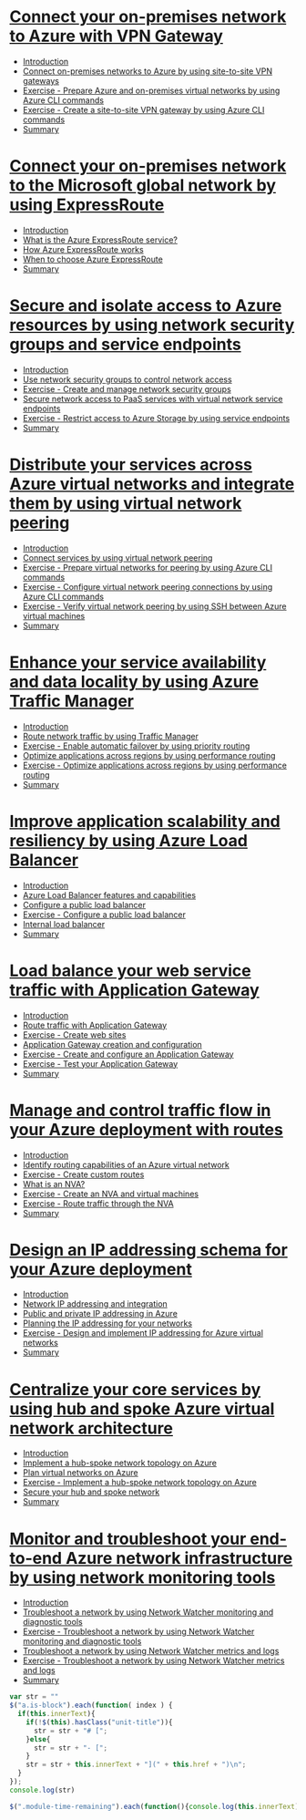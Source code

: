 # [Connect your on-premises network to Azure with VPN Gateway](https://docs.microsoft.com/en-au/learn/modules/connect-on-premises-network-with-vpn-gateway/index)
- [Introduction](https://docs.microsoft.com/en-au/learn/modules/connect-on-premises-network-with-vpn-gateway/1-introduction)
- [Connect on-premises networks to Azure by using site-to-site VPN gateways](https://docs.microsoft.com/en-au/learn/modules/connect-on-premises-network-with-vpn-gateway/2-connect-on-premises-networks-to-azure-using-site-to-site-vpn-gateways)
- [Exercise - Prepare Azure and on-premises virtual networks by using Azure CLI commands](https://docs.microsoft.com/en-au/learn/modules/connect-on-premises-network-with-vpn-gateway/3-exercise-prepare-azure-and-on-premises-vnets-using-azure-cli-commands)
- [Exercise - Create a site-to-site VPN gateway by using Azure CLI commands](https://docs.microsoft.com/en-au/learn/modules/connect-on-premises-network-with-vpn-gateway/4-exercise-create-a-site-to-site-vpn-gateway-using-azure-cli-commands)
- [Summary](https://docs.microsoft.com/en-au/learn/modules/connect-on-premises-network-with-vpn-gateway/5-summary)
# [Connect your on-premises network to the Microsoft global network by using ExpressRoute](https://docs.microsoft.com/en-au/learn/modules/connect-on-premises-network-with-expressroute/index)
- [Introduction](https://docs.microsoft.com/en-au/learn/modules/connect-on-premises-network-with-expressroute/1-introduction)
- [What is the Azure ExpressRoute service?](https://docs.microsoft.com/en-au/learn/modules/connect-on-premises-network-with-expressroute/2-expressroute-service)
- [How Azure ExpressRoute works](https://docs.microsoft.com/en-au/learn/modules/connect-on-premises-network-with-expressroute/3-how-expressroute-works)
- [When to choose Azure ExpressRoute](https://docs.microsoft.com/en-au/learn/modules/connect-on-premises-network-with-expressroute/4-choose-expressroute)
- [Summary](https://docs.microsoft.com/en-au/learn/modules/connect-on-premises-network-with-expressroute/5-summary)
# [Secure and isolate access to Azure resources by using network security groups and service endpoints](https://docs.microsoft.com/en-au/learn/modules/secure-and-isolate-with-nsg-and-service-endpoints/index)
- [Introduction](https://docs.microsoft.com/en-au/learn/modules/secure-and-isolate-with-nsg-and-service-endpoints/1-introduction)
- [Use network security groups to control network access](https://docs.microsoft.com/en-au/learn/modules/secure-and-isolate-with-nsg-and-service-endpoints/2-network-security-groups)
- [Exercise - Create and manage network security groups](https://docs.microsoft.com/en-au/learn/modules/secure-and-isolate-with-nsg-and-service-endpoints/3-exercise-network-security-groups)
- [Secure network access to PaaS services with virtual network service endpoints](https://docs.microsoft.com/en-au/learn/modules/secure-and-isolate-with-nsg-and-service-endpoints/4-vnet-service-endpoints)
- [Exercise - Restrict access to Azure Storage by using service endpoints](https://docs.microsoft.com/en-au/learn/modules/secure-and-isolate-with-nsg-and-service-endpoints/5-exercise-vnet-service-endpoints)
- [Summary](https://docs.microsoft.com/en-au/learn/modules/secure-and-isolate-with-nsg-and-service-endpoints/6-summary)
# [Distribute your services across Azure virtual networks and integrate them by using virtual network peering](https://docs.microsoft.com/en-au/learn/modules/integrate-vnets-with-vnet-peering/index)
- [Introduction](https://docs.microsoft.com/en-au/learn/modules/integrate-vnets-with-vnet-peering/1-introduction)
- [Connect services by using virtual network peering](https://docs.microsoft.com/en-au/learn/modules/integrate-vnets-with-vnet-peering/2-connect-services-using-vnet-peering)
- [Exercise - Prepare virtual networks for peering by using Azure CLI commands](https://docs.microsoft.com/en-au/learn/modules/integrate-vnets-with-vnet-peering/3-exercise-prepare-vnets-for-peering-using-azure-cli-commands)
- [Exercise - Configure virtual network peering connections by using Azure CLI commands](https://docs.microsoft.com/en-au/learn/modules/integrate-vnets-with-vnet-peering/4-exercise-configure-vnet-peering-connections-using-azure-cli-commands)
- [Exercise - Verify virtual network peering by using SSH between Azure virtual machines](https://docs.microsoft.com/en-au/learn/modules/integrate-vnets-with-vnet-peering/5-exercise-verify-vnet-peering)
- [Summary](https://docs.microsoft.com/en-au/learn/modules/integrate-vnets-with-vnet-peering/6-summary)
# [Enhance your service availability and data locality by using Azure Traffic Manager](https://docs.microsoft.com/en-au/learn/modules/distribute-load-with-traffic-manager/index)
- [Introduction](https://docs.microsoft.com/en-au/learn/modules/distribute-load-with-traffic-manager/1-introduction)
- [Route network traffic by using Traffic Manager](https://docs.microsoft.com/en-au/learn/modules/distribute-load-with-traffic-manager/2-priority-routing)
- [Exercise - Enable automatic failover by using priority routing](https://docs.microsoft.com/en-au/learn/modules/distribute-load-with-traffic-manager/3-exercise-priority-routing)
- [Optimize applications across regions by using performance routing](https://docs.microsoft.com/en-au/learn/modules/distribute-load-with-traffic-manager/4-performance-routing)
- [Exercise - Optimize applications across regions by using performance routing](https://docs.microsoft.com/en-au/learn/modules/distribute-load-with-traffic-manager/5-exercise-performance-routing)
- [Summary](https://docs.microsoft.com/en-au/learn/modules/distribute-load-with-traffic-manager/6-summary)
# [Improve application scalability and resiliency by using Azure Load Balancer](https://docs.microsoft.com/en-au/learn/modules/improve-app-scalability-resiliency-with-load-balancer/index)
- [Introduction](https://docs.microsoft.com/en-au/learn/modules/improve-app-scalability-resiliency-with-load-balancer/1-introduction)
- [Azure Load Balancer features and capabilities](https://docs.microsoft.com/en-au/learn/modules/improve-app-scalability-resiliency-with-load-balancer/2-load-balancer-features)
- [Configure a public load balancer](https://docs.microsoft.com/en-au/learn/modules/improve-app-scalability-resiliency-with-load-balancer/3-public-load-balancer)
- [Exercise - Configure a public load balancer](https://docs.microsoft.com/en-au/learn/modules/improve-app-scalability-resiliency-with-load-balancer/4-exercise-configure-public-load-balancer)
- [Internal load balancer](https://docs.microsoft.com/en-au/learn/modules/improve-app-scalability-resiliency-with-load-balancer/5-internal-load-balancer)
- [Summary](https://docs.microsoft.com/en-au/learn/modules/improve-app-scalability-resiliency-with-load-balancer/6-summary)
# [Load balance your web service traffic with Application Gateway](https://docs.microsoft.com/en-au/learn/modules/load-balance-web-traffic-with-application-gateway/index)
- [Introduction](https://docs.microsoft.com/en-au/learn/modules/load-balance-web-traffic-with-application-gateway/1-introduction)
- [Route traffic with Application Gateway](https://docs.microsoft.com/en-au/learn/modules/load-balance-web-traffic-with-application-gateway/2-routing-traffic-with-application-gateway)
- [Exercise - Create web sites](https://docs.microsoft.com/en-au/learn/modules/load-balance-web-traffic-with-application-gateway/3-exercise-create-web-sites)
- [Application Gateway creation and configuration](https://docs.microsoft.com/en-au/learn/modules/load-balance-web-traffic-with-application-gateway/4-create-configure-application-gateway)
- [Exercise - Create and configure an Application Gateway](https://docs.microsoft.com/en-au/learn/modules/load-balance-web-traffic-with-application-gateway/5-exercise-create-configure-application-gateway)
- [Exercise - Test your Application Gateway](https://docs.microsoft.com/en-au/learn/modules/load-balance-web-traffic-with-application-gateway/6-exercise-test-application-gateway)
- [Summary](https://docs.microsoft.com/en-au/learn/modules/load-balance-web-traffic-with-application-gateway/7-summary)
# [Manage and control traffic flow in your Azure deployment with routes](https://docs.microsoft.com/en-au/learn/modules/control-network-traffic-flow-with-routes/index)
- [Introduction](https://docs.microsoft.com/en-au/learn/modules/control-network-traffic-flow-with-routes/1-introduction)
- [Identify routing capabilities of an Azure virtual network](https://docs.microsoft.com/en-au/learn/modules/control-network-traffic-flow-with-routes/2-azure-virtual-network-route)
- [Exercise - Create custom routes](https://docs.microsoft.com/en-au/learn/modules/control-network-traffic-flow-with-routes/3-exercise-create-custom-routes)
- [What is an NVA?](https://docs.microsoft.com/en-au/learn/modules/control-network-traffic-flow-with-routes/4-network-virtual-appliances)
- [Exercise - Create an NVA and virtual machines](https://docs.microsoft.com/en-au/learn/modules/control-network-traffic-flow-with-routes/5-exercise-create-nva-vm)
- [Exercise - Route traffic through the NVA](https://docs.microsoft.com/en-au/learn/modules/control-network-traffic-flow-with-routes/6-exercise-route-traffic-through-nva)
- [Summary](https://docs.microsoft.com/en-au/learn/modules/control-network-traffic-flow-with-routes/7-summary)
# [Design an IP addressing schema for your Azure deployment](https://docs.microsoft.com/en-au/learn/modules/design-ip-addressing-for-azure/index)
- [Introduction](https://docs.microsoft.com/en-au/learn/modules/design-ip-addressing-for-azure/1-introduction)
- [Network IP addressing and integration](https://docs.microsoft.com/en-au/learn/modules/design-ip-addressing-for-azure/2-network-ip-addressing-integration)
- [Public and private IP addressing in Azure](https://docs.microsoft.com/en-au/learn/modules/design-ip-addressing-for-azure/3-azure-public-private-ip-addressing)
- [Planning the IP addressing for your networks](https://docs.microsoft.com/en-au/learn/modules/design-ip-addressing-for-azure/4-plan-design-ip-addressing)
- [Exercise - Design and implement IP addressing for Azure virtual networks](https://docs.microsoft.com/en-au/learn/modules/design-ip-addressing-for-azure/5-exercise-implement-vnets)
- [Summary](https://docs.microsoft.com/en-au/learn/modules/design-ip-addressing-for-azure/6-summary)
# [Centralize your core services by using hub and spoke Azure virtual network architecture](https://docs.microsoft.com/en-au/learn/modules/hub-and-spoke-network-architecture/index)
- [Introduction](https://docs.microsoft.com/en-au/learn/modules/hub-and-spoke-network-architecture/1-introduction)
- [Implement a hub-spoke network topology on Azure](https://docs.microsoft.com/en-au/learn/modules/hub-and-spoke-network-architecture/2-implement-hub-spoke)
- [Plan virtual networks on Azure](https://docs.microsoft.com/en-au/learn/modules/hub-and-spoke-network-architecture/3-plan-virtual-networks)
- [Exercise - Implement a hub-spoke network topology on Azure](https://docs.microsoft.com/en-au/learn/modules/hub-and-spoke-network-architecture/4-exercise-implement-hub-spoke)
- [Secure your hub and spoke network](https://docs.microsoft.com/en-au/learn/modules/hub-and-spoke-network-architecture/5-secure-hub-spoke)
- [Summary](https://docs.microsoft.com/en-au/learn/modules/hub-and-spoke-network-architecture/6-summary)
# [Monitor and troubleshoot your end-to-end Azure network infrastructure by using network monitoring tools](https://docs.microsoft.com/en-au/learn/modules/troubleshoot-azure-network-infrastructure/index)
- [Introduction](https://docs.microsoft.com/en-au/learn/modules/troubleshoot-azure-network-infrastructure/1-introduction)
- [Troubleshoot a network by using Network Watcher monitoring and diagnostic tools](https://docs.microsoft.com/en-au/learn/modules/troubleshoot-azure-network-infrastructure/2-troubleshoot-networking-with-network-watcher)
- [Exercise - Troubleshoot a network by using Network Watcher monitoring and diagnostic tools](https://docs.microsoft.com/en-au/learn/modules/troubleshoot-azure-network-infrastructure/3-exercise-troubleshoot-networking-with-network-watcher)
- [Troubleshoot a network by using Network Watcher metrics and logs](https://docs.microsoft.com/en-au/learn/modules/troubleshoot-azure-network-infrastructure/4-troubleshoot-networking-with-network-watcher-metrics-logs)
- [Exercise - Troubleshoot a network by using Network Watcher metrics and logs](https://docs.microsoft.com/en-au/learn/modules/troubleshoot-azure-network-infrastructure/5-exercise-troubleshoot-networking-with-network-watcher-metrics-logs)
- [Summary](https://docs.microsoft.com/en-au/learn/modules/troubleshoot-azure-network-infrastructure/6-summary)


``` js
var str = ""
$("a.is-block").each(function( index ) {
  if(this.innerText){
    if(!$(this).hasClass("unit-title")){
      str = str + "# [";
    }else{
      str = str + "- [";
    }
    str = str + this.innerText + "](" + this.href + ")\n";
  }
});
console.log(str)

$(".module-time-remaining").each(function(){console.log(this.innerText)})
```